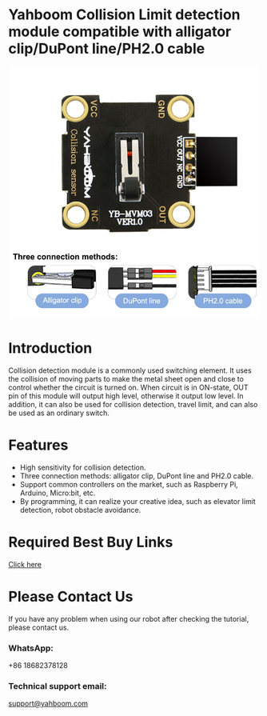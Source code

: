 # Yahboom Collision Limit detection module compatible with alligator clip/DuPont line/PH2.0 cable
![](https://github.com/YahboomTechnology/Collision-detection-module/blob/master/Collision-detection-module.jpg)
# Introduction
Collision detection module is a commonly used switching element. It uses the collision of moving parts to make the metal sheet open and close to control whether the circuit is turned on. When circuit is in ON-state, OUT pin of this module will output high level, otherwise it output low level. In addition, it can also be used for collision detection, travel limit, and can also be used as an ordinary switch.
# Features
* High sensitivity for collision detection.
* Three connection methods: alligator clip, DuPont line and PH2.0 cable.
* Support common controllers on the market, such as Raspberry Pi, Arduino, Micro:bit, etc.
* By programming, it can realize your creative idea, such as elevator limit detection, robot obstacle avoidance.

# Required Best Buy Links
[Click here](https://category.yahboom.net/products/collision-detection)

# Please Contact Us
If you have any problem when using our robot after checking the tutorial, please contact us.

### WhatsApp:
+86 18682378128

### Technical support email: 
support@yahboom.com


